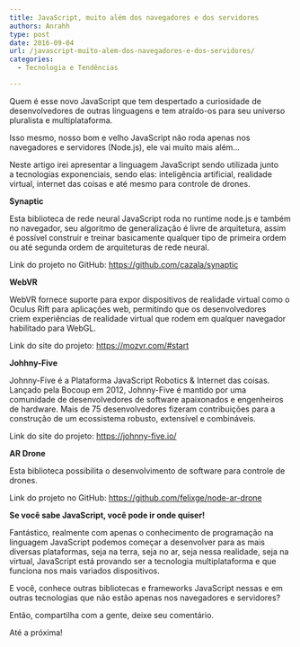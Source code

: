 ```yaml
---
title: JavaScript, muito além dos navegadores e dos servidores
authors: Anrahh
type: post
date: 2016-09-04
url: /javascript-muito-alem-dos-navegadores-e-dos-servidores/
categories:
  - Tecnologia e Tendências

---
```

Quem é esse novo JavaScript que tem despertado a curiosidade de desenvolvedores de outras linguagens e tem atraído-os para seu universo pluralista e multiplataforma.

Isso mesmo, nosso bom e velho JavaScript não roda apenas nos navegadores e servidores (Node.js), ele vai muito mais além&#8230;

Neste artigo irei apresentar a linguagem JavaScript sendo utilizada junto a tecnologias exponenciais, sendo elas: inteligência artificial, realidade virtual, internet das coisas e até mesmo para controle de drones.

**Synaptic**

Esta biblioteca de rede neural JavaScript roda no runtime node.js e também no navegador, seu algoritmo de generalização é livre de arquitetura, assim é possível construir e treinar basicamente qualquer tipo de primeira ordem ou até segunda ordem de arquiteturas de rede neural.

Link do projeto no GitHub: https://github.com/cazala/synaptic

**WebVR**

WebVR fornece suporte para expor dispositivos de realidade virtual como o Oculus Rift para aplicações web, permitindo que os desenvolvedores criem experiências de realidade virtual que rodem em qualquer navegador habilitado para WebGL.

Link do site do projeto: https://mozvr.com/#start

**Johhny-Five**

Johnny-Five é a Plataforma JavaScript Robotics & Internet das coisas. Lançado pela Bocoup em 2012, Johnny-Five é mantido por uma comunidade de desenvolvedores de software apaixonados e engenheiros de hardware. Mais de 75 desenvolvedores fizeram contribuições para a construção de um ecossistema robusto, extensível e combináveis.

Link do site do projeto: https://johnny-five.io/

**AR Drone**

Esta biblioteca possibilita o desenvolvimento de software para controle de drones.

Link do projeto no GitHub: https://github.com/felixge/node-ar-drone

**Se você sabe JavaScript, você pode ir onde quiser!**

Fantástico, realmente com apenas o conhecimento de programação na linguagem JavaScript podemos começar a desenvolver para as mais diversas plataformas, seja na terra, seja no ar, seja nessa realidade, seja na virtual, JavaScript está provando ser a tecnologia multiplataforma e que funciona nos mais variados dispositivos.

E você, conhece outras bibliotecas e frameworks JavaScript nessas e em outras tecnologias que não estão apenas nos navegadores e servidores?

Então, compartilha com a gente, deixe seu comentário.

Até a próxima!